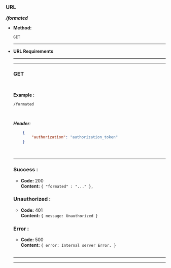 ### **URL**

  **_/formated_**

* **Method:**

  `GET`

    ----
  
*  **URL Requirements**

    ----
    ----

    ### **GET**
    <br />
 
    **Example :**

   `/formated`


    <br />

    _**Header**:_

    ```json
        {
            "authorization": "authorization_token"
        }
    ```

    <br />

    ----

    ### **Success :**

    * **Code:** 200 <br />
      **Content:** `{ "formated" : "..." },`

    ### **Unauthorized :**

    * **Code:** 401 <br />
      **Content:** `{ message: Unauthorized }`
 
    ### **Error :**

    * **Code:** 500 <br />
      **Content:** `{ error: Internal server Error. }`

    <br />

    ----
    ----